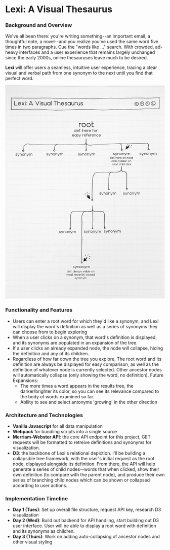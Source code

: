 # Lexi: A Visual Thesaurus
### Background and Overview
We've all been there: you're writing something--an important email, a thoughtful note, a novel--and you realize you've used the same word five times in two paragraphs. Cue the "words like ..." search. With crowded, ad-heavy interfaces and a user experience that remains largely unchanged since the early 2000s, online thesauruses leave much to be desired. 
    
**Lexi** will offer users a seamless, intuitive user experience, tracing a clear visual and verbal path from one synonym to the next until you find that perfect word.

![Wireframe preview](src/assets/images/lexi_wireframe.jpg)

### Functionality and Features
* Users can enter a root word for which they'd like a synonym, and Lexi will display the word's definition as well as a series of synonyms they can choose from to begin exploring
* When a user clicks on a synonym, that word's definition is displayed, and its synonyms are populated in an expansion of the tree. 
* If a user clicks an already expanded node, the node will collapse, hiding the definition and any of its children.
* Regardless of how far down the tree you explore, The root word and its definition are always be displayed for easy comparison, as well as the definition of whatever node is currently selected. Other ancestor nodes will automatically collapse (only showing the word, no definition).
Future Expansions:
    * The more times a word appears in the results tree, the darker/brighter its color, so you can see its relevance compared to the body of words examined so far.
    * Ability to see and select antonyms 'growing' in the other direction


### Architecture and Technologies
* **Vanilla Javascript** for all data manipulation
* **Webpack** for bundling scripts into a single source
* **Merriam-Webster API**: the core API endpoint for this project, GET requests will be formatted to retreive definitions and synonyms for visualization.
* **D3**: the backbone of Lexi's relational depiction. I'll be building a collapsible tree framework, with the user's initial request as the root node, displayed alongside its definition. From there, the API will help generate a series of child nodes--words that when clicked, show their own definition (to compare with the parent node), and produce their own series of branching child nodes which can be shown or collapsed according to user actions.
### Implementation Timeline
* **Day 1 (Tues)**: Set up overall file structure, request API key, research D3 visualization
* **Day 2 (Wed)**: Build out backend for API handling, start building out D3 user interface. User will be able to display a root word with definition and its synonyms as children.
* **Day 3 (Thurs)**: Work on adding auto-collapsing of ancestor nodes and other visual styling